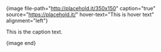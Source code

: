 {image file-path="http://placehold.it/350x150" caption="true" source="https://placehold.it/" hover-text="This is hover text" alignment="left"}

This is the caption text.

{image end}
